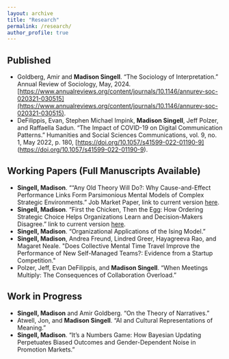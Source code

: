```yaml
---
layout: archive
title: "Research"
permalink: /research/
author_profile: true
---
```

## Published ##
- Goldberg, Amir and **Madison Singell**.  “The Sociology of Interpretation.” Annual Review of Sociology, May, 2024. [https://www.annualreviews.org/content/journals/10.1146/annurev-soc-020321-030515](https://www.annualreviews.org/content/journals/10.1146/annurev-soc-020321-030515).
- DeFilippis, Evan, Stephen Michael Impink, **Madison Singell**, Jeff Polzer, and Raffaella Sadun. “The Impact of COVID-19 on Digital Communication Patterns.” Humanities and Social Sciences Communications, vol. 9, no. 1, May 2022, p. 180, [https://doi.org/10.1057/s41599-022-01190-9] (https://doi.org/10.1057/s41599-022-01190-9).

## Working Papers (Full Manuscripts Available)
- **Singell, Madison**. ““Any Old Theory Will Do?: Why Cause-and-Effect Performance Links Form Parsimonious Mental Models of Complex Strategic Environments.” Job Market Paper, link to current version [here](/files/Singell_JMP_Current_2025.pdf).
- **Singell, Madison**. “First the Chicken, Then the Egg: How Ordering Strategic Choice Helps Organizations Learn and Decision-Makers Disagree.” link to current version [here](/files/Singell_WIP_2025.pdf).
- **Singell, Madison**. “Organizational Applications of the Ising Model.”
- **Singell, Madison**, Andrea Freund, Lindred Greer, Hayagreeva Rao, and Magaret Neale. "Does Collective Mental Time Travel Improve the Performance of New Self-Managed Teams?: Evidence from a Startup Competition."
- Polzer, Jeff, Evan DeFilippis, and **Madison Singell**. “When Meetings Multiply: The Consequences of Collaboration Overload.”

## Work in Progress
- **Singell, Madison** and Amir Goldberg. “On the Theory of Narratives.”
- Atwell, Jon, and **Madison Singell**.  “AI and Cultural Representations of Meaning.”
- **Singell, Madison**. “It’s a Numbers Game: How Bayesian Updating Perpetuates Biased Outcomes and Gender-Dependent Noise in Promotion Markets.”

